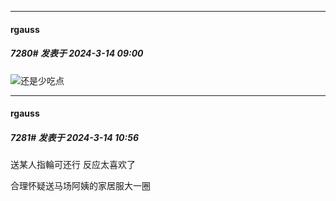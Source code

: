 ﻿
*****

####  rgauss  
##### 7280#       发表于 2024-3-14 09:00

<img src="https://static.saraba1st.com/image/smiley/face2017/074.png" referrerpolicy="no-referrer">还是少吃点


*****

####  rgauss  
##### 7281#       发表于 2024-3-14 10:56

送某人指輪可还行 反应太喜欢了

合理怀疑送马场阿姨的家居服大一圈


